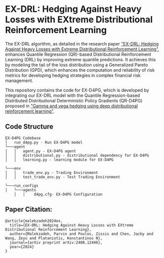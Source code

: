 # EX-DRL: Hedging Against Heavy Losses with EXtreme Distributional Reinforcement Learning

The EX-DRL algorithm, as detailed in the research paper ["EX-DRL: Hedging Against Heavy Losses with Extreme Distributional Reinforcement Learning"](https://arxiv.org/pdf/2408.12446), enhances Quantile Regression (QR)-based Distributional Reinforcement Learning (DRL) by improving extreme quantile predictions. It achieves this by modeling the tail of the loss distribution using a Generalized Pareto Distribution (GPD), which enhances the computation and reliability of risk metrics for developing hedging strategies in complex financial risk management.

This repository contains the code for EX-D4PG, which is developed by integrating our EX-DRL model with the Quantile Regression-based Distributed Distributional Deterministic Policy Gradients (QR-D4PG) proposed in ["Gamma and vega hedging using deep distributional reinforcement learning"](https://www.frontiersin.org/journals/artificial-intelligence/articles/10.3389/frai.2023.1129370/full).

## Code Structure
```
EX-D4PG Codebase
│   run_d4pg.py - Run EX-D4PG model
└───agent
│   │   agent.py - EX-D4PG agent
│   │   distributional.py - distributional dependency for EX-D4PG
│   │   learning.py - learning module for EX-D4PG

└───env
│   │   trade_env.py - Trading Environment
│   │   test_trade_env.py - Test Trading Environment

└───run_configs
│   └───agents
    │   │    d4pg.cfg- EX-D4PG Configuration
```

## Paper Citation:
```
@article{malekzadeh2024ex,
  title={EX-DRL: Hedging Against Heavy Losses with EXtreme Distributional Reinforcement Learning},
  author={Malekzadeh, Parvin and Poulos, Zissis and Chen, Jacky and Wang, Zeyu and Plataniotis, Konstantinos N},
  journal={arXiv preprint arXiv:2408.12446},
  year={2024}
}

